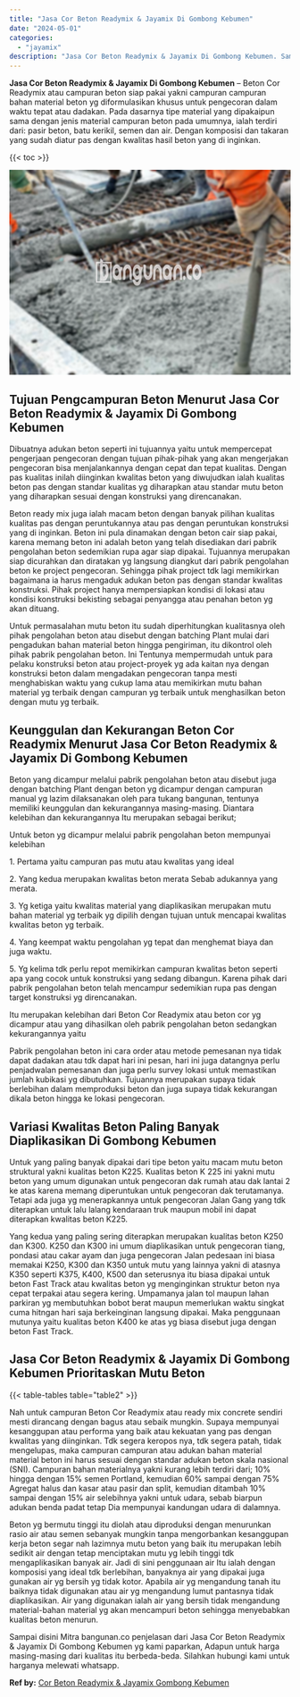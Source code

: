 ```yaml
---
title: "Jasa Cor Beton Readymix & Jayamix Di Gombong Kebumen"
date: "2024-05-01"
categories: 
  - "jayamix"
description: "Jasa Cor Beton Readymix & Jayamix Di Gombong Kebumen. Sampai disini Mitra bangunan.co penjelasan dari Jasa Cor Beton Readymix & Jayamix Di Gombong Kebumen yg..."
---
```


**Jasa Cor Beton Readymix & Jayamix Di Gombong Kebumen** – Beton Cor Readymix atau campuran beton siap pakai yakni campuran campuran bahan material beton yg diformulasikan khusus untuk pengecoran dalam waktu tepat atau dadakan. Pada dasarnya tipe material yang dipakaipun sama dengan jenis material campuran beton pada umumnya, ialah terdiri dari: pasir beton, batu kerikil, semen dan air. Dengan komposisi dan takaran yang sudah diatur pas dengan kwalitas hasil beton yang di inginkan.

{{< toc >}}

![Jasa Cor Beton Readymix & Jayamix Di Gombong Kebumen](/images/jasa-cor-readymix-41.png)

## Tujuan Pengcampuran Beton Menurut Jasa Cor Beton Readymix & Jayamix Di Gombong Kebumen

Dibuatnya adukan beton seperti ini tujuannya yaitu untuk mempercepat pengerjaan pengecoran dengan tujuan pihak-pihak yang akan mengerjakan pengecoran bisa menjalankannya dengan cepat dan tepat kualitas. Dengan pas kualitas inilah diinginkan kwalitas beton yang diwujudkan ialah kualitas beton pas dengan standar kualitas yg diharapkan atau standar mutu beton yang diharapkan sesuai dengan konstruksi yang direncanakan.

Beton ready mix juga ialah macam beton dengan banyak pilihan kualitas kualitas pas dengan peruntukannya atau pas dengan peruntukan konstruksi yang di inginkan. Beton ini pula dinamakan dengan beton cair siap pakai, karena memang beton ini adalah beton yang telah disediakan dari pabrik pengolahan beton sedemikian rupa agar siap dipakai. Tujuannya merupakan siap dicurahkan dan diratakan yg langsung diangkut dari pabrik pengolahan beton ke project pengecoran. Sehingga pihak project tdk lagi memikirkan bagaimana ia harus mengaduk adukan beton pas dengan standar kwalitas konstruksi. Pihak project hanya mempersiapkan kondisi di lokasi atau kondisi konstruksi bekisting sebagai penyangga atau penahan beton yg akan dituang.

Untuk permasalahan mutu beton itu sudah diperhitungkan kualitasnya oleh pihak pengolahan beton atau disebut dengan batching Plant mulai dari pengadukan bahan material beton hingga pengiriman, itu dikontrol oleh pihak pabrik pengolahan beton. Ini Tentunya mempermudah untuk para pelaku konstruksi beton atau project-proyek yg ada kaitan nya dengan konstruksi beton dalam mengadakan pengecoran tanpa mesti menghabiskan waktu yang cukup lama atau memikirkan mutu bahan material yg terbaik dengan campuran yg terbaik untuk menghasilkan beton dengan mutu yg terbaik.

## Keunggulan dan Kekurangan Beton Cor Readymix Menurut Jasa Cor Beton Readymix & Jayamix Di Gombong Kebumen

Beton yang dicampur melalui pabrik pengolahan beton atau disebut juga dengan batching Plant dengan beton yg dicampur dengan campuran manual yg lazim dilaksanakan oleh para tukang bangunan, tentunya memiliki keunggulan dan kekurangannya masing-masing. Diantara kelebihan dan kekurangannya Itu merupakan sebagai berikut;

Untuk beton yg dicampur melalui pabrik pengolahan beton mempunyai kelebihan

1\. Pertama yaitu campuran pas mutu atau kwalitas yang ideal

2\. Yang kedua merupakan kwalitas beton merata Sebab adukannya yang merata.

3\. Yg ketiga yaitu kwalitas material yang diaplikasikan merupakan mutu bahan material yg terbaik yg dipilih dengan tujuan untuk mencapai kwalitas kwalitas beton yg terbaik.

4\. Yang keempat waktu pengolahan yg tepat dan menghemat biaya dan juga waktu.

5\. Yg kelima tdk perlu repot memikirkan campuran kwalitas beton seperti apa yang cocok untuk konstruksi yang sedang dibangun. Karena pihak dari pabrik pengolahan beton telah mencampur sedemikian rupa pas dengan target konstruksi yg direncanakan.

Itu merupakan kelebihan dari Beton Cor Readymix atau beton cor yg dicampur atau yang dihasilkan oleh pabrik pengolahan beton sedangkan kekurangannya yaitu

Pabrik pengolahan beton ini cara order atau metode pemesanan nya tidak dapat dadakan atau tdk dapat hari ini pesan, hari ini juga datangnya perlu penjadwalan pemesanan dan juga perlu survey lokasi untuk memastikan jumlah kubikasi yg dibutuhkan. Tujuannya merupakan supaya tidak berlebihan dalam memproduksi beton dan juga supaya tidak kekurangan dikala beton hingga ke lokasi pengecoran.

## Variasi Kwalitas Beton Paling Banyak Diaplikasikan Di Gombong Kebumen

Untuk yang paling banyak dipakai dari tipe beton yaitu macam mutu beton struktural yakni kualitas beton K225. Kualitas beton K 225 ini yakni mutu beton yang umum digunakan untuk pengecoran dak rumah atau dak lantai 2 ke atas karena memang diperuntukan untuk pengecoran dak terutamanya. Tetapi ada juga yg menerapkannya untuk pengecoran Jalan Gang yang tdk diterapkan untuk lalu lalang kendaraan truk maupun mobil ini dapat diterapkan kwalitas beton K225.

Yang kedua yang paling sering diterapkan merupakan kualitas beton K250 dan K300. K250 dan K300 ini umum diaplikasikan untuk pengecoran tiang, pondasi atau cakar ayam dan juga pengecoran Jalan pedesaan ini biasa memakai K250, K300 dan K350 untuk mutu yang lainnya yakni di atasnya K350 seperti K375, K400, K500 dan seterusnya itu biasa dipakai untuk beton Fast Track atau kwalitas beton yg menginginkan struktur beton nya cepat terpakai atau segera kering. Umpamanya jalan tol maupun lahan parkiran yg membutuhkan bobot berat maupun memerlukan waktu singkat cuma hitngan hari saja berkeinginan langsung dipakai. Maka penggunaan mutunya yaitu kualitas beton K400 ke atas yg biasa disebut juga dengan beton Fast Track.

## Jasa Cor Beton Readymix & Jayamix Di Gombong Kebumen Prioritaskan Mutu Beton

{{< table-tables table="table2" >}}

Nah untuk campuran Beton Cor Readymix atau ready mix concrete sendiri mesti dirancang dengan bagus atau sebaik mungkin. Supaya mempunyai kesanggupan atau performa yang baik atau kekuatan yang pas dengan kwalitas yang diinginkan. Tdk segera keropos nya, tdk segera patah, tidak mengelupas, maka campuran campuran atau adukan bahan material material beton ini harus sesuai dengan standar adukan beton skala nasional (SNI). Campuran bahan materialnya yakni kurang lebih terdiri dari; 10% hingga dengan 15% semen Portland, kemudian 60% sampai dengan 75% Agregat halus dan kasar atau pasir dan split, kemudian ditambah 10% sampai dengan 15% air selebihnya yakni untuk udara, sebab biarpun adukan benda padat tetap Dia mempunyai kandungan udara di dalamnya.

Beton yg bermutu tinggi itu diolah atau diproduksi dengan menurunkan rasio air atau semen sebanyak mungkin tanpa mengorbankan kesanggupan kerja beton segar nah lazimnya mutu beton yang baik itu merupakan lebih sedikit air dengan tetap menciptakan mutu yg lebih tinggi tdk mengaplikasikan banyak air. Jadi di sini penggunaan air Itu ialah dengan komposisi yang ideal tdk berlebihan, banyaknya air yang dipakai juga gunakan air yg bersih yg tidak kotor. Apabila air yg mengandung tanah itu baiknya tidak digunakan atau air yg mengandung lumut pantasnya tidak diaplikasikan. Air yang digunakan ialah air yang bersih tidak mengandung material-bahan material yg akan mencampuri beton sehingga menyebabkan kualitas beton menurun.

Sampai disini Mitra bangunan.co penjelasan dari Jasa Cor Beton Readymix & Jayamix Di Gombong Kebumen yg kami paparkan, Adapun untuk harga masing-masing dari kualitas itu berbeda-beda. Silahkan hubungi kami untuk harganya melewati whatsapp.

**Ref by:** [Cor Beton Readymix & Jayamix Gombong Kebumen](https://id.wikipedia.org/wiki/Cor)
